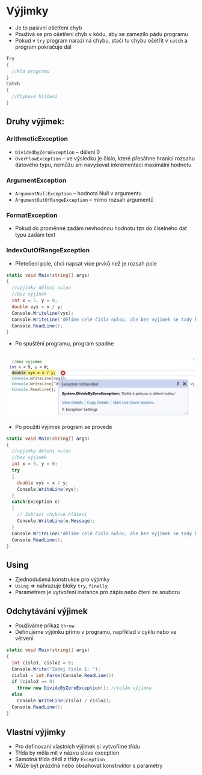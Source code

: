 # Výjimky

- Je to pasivní ošetření chyb
- Používá se pro ošetření chyb v kódu, aby se zamezilo pádu programu
- Pokud v `try` program narazí na chybu, stačí tu chybu ošetřit v `catch` a program pokračuje dál

```csharp
Try
{
  //Kód programu
}
Catch
{
  //Chybové hlášení
}

```

## Druhy výjimek:

### ArithmeticException

- `DividedbyZeroException` – dělení 0
- `OverFlowException` – ve výsledku je číslo, které přesáhne hranici rozsahu datového typu, nemůžu ani navyšovat inkrementací maximální hodnotu

### ArgumentException

- `ArgumentNullException` – hodnota Null v argumentu
- `ArgumentOutOfRangeException` – mimo rozsah argumentů

### FormatException

- Pokud do proměnné zadám nevhodnou hodnotu tzn do číselného dat typu zadám text

### IndexOutOfRangeException

- Přetečení pole, chci napsat více prvků než je rozsah pole

```csharp
static void Main(string[] args)
{
  //výjimky dělení nulou
  //bez výjimek
  int x = 5, y = 0;
  double vys = x / y;
  Console.Writeline(vys);
  Console.WriteLine("dělíme celé čisla nulou, ale bez výjimek se tady k tomuto výpisu nedostanu" );
  Console.ReadLine();
}
```

- Po spuštění programu, program spadne

<br>

<img src="./img/divideByZeroException.png" style="width:500px">

<br>

- Po použití výjimek program se provede

```csharp
static void Main(string[] args)
{
  //výjimky dělení nulou
  //bez výjimek
  int x = 5, y = 0;
  try
  {
    double vys = x / y;
    Console.WriteLine(vys);
  }
  catch(Exception e)
  {
    // Zobrazí chybové hlášení
    Console.WriteLine(e.Message);
  }
  Console.WriteLine("dělíme celé čisla nulou, ale bez výjimek se tady k tomuto výpisu nedostanu" );
  Console.ReadLine();
}
```

## Using

- Zjednodušená konstrukce pro výjimky
- `Using` => nahrazuje bloky `try`, `finally`
- Parametrem je vytvoření instance pro zápis nebo čtení ze souboru

## Odchytávání výjimek

- Používáme příkaz `throw`
- Definujeme výjimku přímo v programu, například v cyklu nebo ve větvení

```csharp
static void Main(string[] args)
{
  int cislo1, cislo2 = 0;
  Console.Write("Zadej čislo 1: ");
  cislo1 = int.Parse(Console.ReadLine())
  if (cislo2 == 0)
    throw new DivideByZeroException(); //volám výjimku
  else
    Console.WriteLine(cislo1 / cislo2);
  Console.ReadLine();
}
```

## Vlastní výjimky

- Pro definovaní vlastních výjimek si vytvoříme třídu
- Třída by měla mít v názvu slovo exception
- Samotná třída dědí z třídy `Exception`
- Může být prázdná nebo obsahovat konstruktor s parametry
